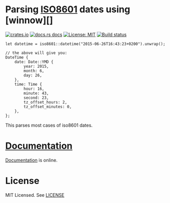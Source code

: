 # Parsing [ISO8601][iso] dates using [winnow][]

[![crates.io](https://img.shields.io/crates/v/iso8601?style=flat-square)](https://crates.io/crates/iso8601)
[![docs.rs docs](https://img.shields.io/badge/docs-latest-blue.svg?style=flat-square)](https://docs.rs/iso8601)
[![License: MIT](https://img.shields.io/github/license/badboy/iso8601?style=flat-square)](LICENSE)
[![Build status](https://img.shields.io/github/actions/workflow/status/badboy/iso8601/ci.yaml?branch=main)](https://github.com/badboy/iso8601/actions/workflows/ci.yaml)


[iso]: https://en.wikipedia.org/wiki/ISO_8601
[nom]: https://github.com/Geal/nom

```rust,ignore
let datetime = iso8601::datetime("2015-06-26T16:43:23+0200").unwrap();

// the above will give you:
DateTime {
    date: Date::YMD {
        year: 2015,
        month: 6,
        day: 26,
    },
    time: Time {
        hour: 16,
        minute: 43,
        second: 23,
        tz_offset_hours: 2,
        tz_offset_minutes: 0,
    },
};
```

This parses most cases of iso8601 dates.

# [Documentation][docs]

[Documentation][docs] is online.

# License

MIT Licensed. See [LICENSE]()

[docs]: https://docs.rs/iso8601/
